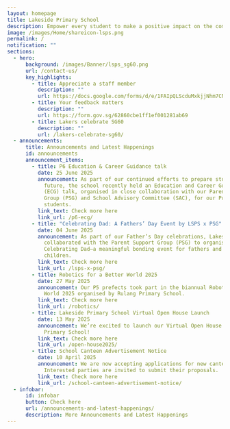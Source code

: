 ```yaml
---
layout: homepage
title: Lakeside Primary School
description: Empower every student to make a positive impact on the community.
image: /images/Home/shareicon-lsps.png
permalink: /
notification: ""
sections:
  - hero:
      background: /images/Banner/lsps_sg60.png
      url: /contact-us/
      key_highlights:
        - title: Appreciate a staff member
          description: ""
          url: https://docs.google.com/forms/d/e/1FAIpQLScduMxkjjNhm7CNWqHyKdTfFis0E7BoILxPVI4V3qnj01pgKg/viewform
        - title: Your feedback matters
          description: ""
          url: https://form.gov.sg/62860cbe1ff1ef001281ab69
        - title: Lakers celebrate SG60
          description: ""
          url: /lakers-celebrate-sg60/
  - announcements:
      title: Announcements and Latest Happenings
      id: announcements
      announcement_items:
        - title: P6 Education & Career Guidance talk
          date: 25 June 2025
          announcement: As part of our continued efforts to prepare students for the
            future, the school recently held an Education and Career Guidance
            (ECG) talk, organised in close collaboration with our Parent Support
            Group (PSG) and School Advisory Committee (SAC), for our Primary 6
            students.
          link_text: Check more here
          link_url: /p6-ecg/
        - title: "Celebrating Dad: A Fathers’ Day Event by LSPS x PSG"
          date: 04 June 2025
          announcement: As part of our Father’s Day celebrations, Lakeside Primary
            collaborated with the Parent Support Group (PSG) to organise
            Celebrating Dad—a meaningful bonding event for fathers and their
            children.
          link_text: Check more here
          link_url: /lsps-x-psg/
        - title: Robotics for a Better World 2025
          date: 27 May 2025
          announcement: Our P5 prefects took part in the biannual Robotics for a Better
            World 2025 organised by Rulang Primary School.
          link_text: Check more here
          link_url: /robotics/
        - title: Lakeside Primary School Virtual Open House Launch
          date: 13 May 2025
          announcement: We’re excited to launch our Virtual Open House for Lakeside
            Primary School!
          link_text: Check more here
          link_url: /open-house2025/
        - title: School Canteen Advertisement Notice
          date: 10 April 2025
          announcement: We are now accepting applications for new canteen vendors.
            Interested parties are invited to submit their proposals.
          link_text: Check more here
          link_url: /school-canteen-advertisement-notice/
  - infobar:
      id: infobar
      button: Check here
      url: /announcements-and-latest-happenings/
      description: More Announcements and Latest Happenings
---
```

